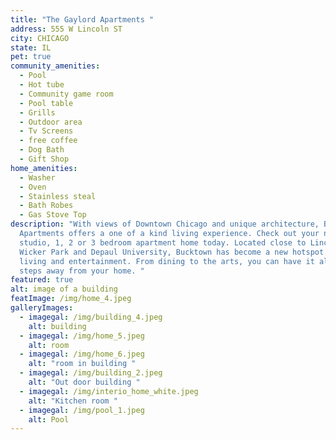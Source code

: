 ```yaml
---
title: "The Gaylord Apartments "
address: 555 W Lincoln ST
city: CHICAGO
state: IL
pet: true
community_amenities:
  - Pool
  - Hot tube
  - Community game room
  - Pool table
  - Grills
  - Outdoor area
  - Tv Screens
  - free coffee
  - Dog Bath
  - Gift Shop
home_amenities:
  - Washer
  - Oven
  - Stainless steal
  - Bath Robes
  - Gas Stove Top
description: "With views of Downtown Chicago and unique architecture, Bolden
  Apartments offers a one of a kind living experience. Check out your new
  studio, 1, 2 or 3 bedroom apartment home today. Located close to Lincoln Park,
  Wicker Park and Depaul University, Bucktown has become a new hotspot for
  living and entertainment. From dining to the arts, you can have it all just
  steps away from your home. "
featured: true
alt: image of a building
featImage: /img/home_4.jpeg
galleryImages:
  - imagegal: /img/building_4.jpeg
    alt: building
  - imagegal: /img/home_5.jpeg
    alt: room
  - imagegal: /img/home_6.jpeg
    alt: "room in building "
  - imagegal: /img/building_2.jpeg
    alt: "Out door building "
  - imagegal: /img/interio_home_white.jpeg
    alt: "Kitchen room "
  - imagegal: /img/pool_1.jpeg
    alt: Pool
---
```

